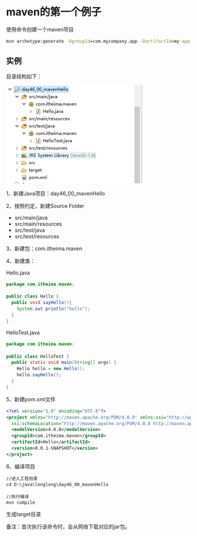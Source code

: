 # maven的第一个例子

使用命令创建一个maven项目

```bat
mvn archetype:generate -DgroupId=com.mycompany.app -DartifactId=my-app -DarchetypeArtifactId=maven-archetype-quickstart -DarchetypeVersion=1.4 -DinteractiveMode=false
```

## 实例

目录结构如下：

![目录结构](资料/0401.png)

1、新建Java项目：day46_00_mavenHello

2、按照约定，新建Source Folder

- src/main/java
- src/main/resources
- src/test/java
- src/test/resources

3、新建包：com.itheima.maven

4、新建类：

Hello.java

```java
package com.itheima.maven;

public class Hello {
  public void sayHello(){
    System.out.println("hello");
  }
}
```

HelloTest.java

```java
package com.itheima.maven;

public class HelloTest {
  public static void main(String[] args) {
    Hello hello = new Hello();
    hello.sayHello();
  }
}
```

5、新建pom.xml文件

```xml
<?xml version="1.0" encoding="UTF-8"?>
<project xmlns="http://maven.apache.org/POM/4.0.0" xmlns:xsi="http://www.w3.org/2001/XMLSchema-instance"
  xsi:schemaLocation="http://maven.apache.org/POM/4.0.0 http://maven.apache.org/xsd/maven-4.0.0.xsd">
  <modelVersion>4.0.0</modelVersion>
  <groupId>com.itheima.maven</groupId>
  <artifactId>Hello</artifactId>
  <version>0.0.1-SNAPSHOT</version>
</project>
```

6、编译项目

```log
//进入工程目录
cd D:\java\longlong\day46_00_mavenHello

//执行编译
mvn compile
```

生成target目录

备注：首次执行该命令时，会从网络下载对应的jar包。
